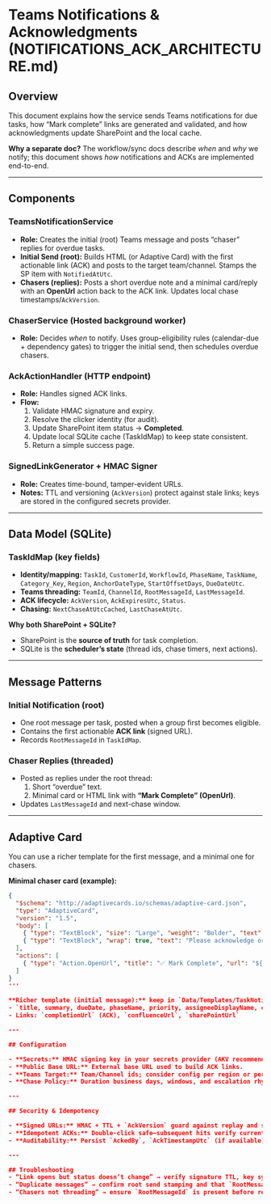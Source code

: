 # Teams Notifications & Acknowledgments (NOTIFICATIONS_ACK_ARCHITECTURE.md)

## Overview
This document explains how the service sends Teams notifications for due tasks, how “Mark complete” links are generated and validated, and how acknowledgments update SharePoint and the local cache.

**Why a separate doc?** The workflow/sync docs describe *when* and *why* we notify; this document shows *how* notifications and ACKs are implemented end-to-end.

---

## Components

### TeamsNotificationService
- **Role:** Creates the initial (root) Teams message and posts “chaser” replies for overdue tasks.
- **Initial Send (root):** Builds HTML (or Adaptive Card) with the first actionable link (ACK) and posts to the target team/channel. Stamps the SP item with `NotifiedAtUtc`.
- **Chasers (replies):** Posts a short overdue note and a minimal card/reply with an **OpenUrl** action back to the ACK link. Updates local chase timestamps/`AckVersion`.

### ChaserService (Hosted background worker)
- **Role:** Decides *when* to notify. Uses group-eligibility rules (calendar-due + dependency gates) to trigger the initial send, then schedules overdue chasers.

### AckActionHandler (HTTP endpoint)
- **Role:** Handles signed ACK links.
- **Flow:**
  1) Validate HMAC signature and expiry.
  2) Resolve the clicker identity (for audit).
  3) Update SharePoint item status → **Completed**.
  4) Update local SQLite cache (TaskIdMap) to keep state consistent.
  5) Return a simple success page.

### SignedLinkGenerator + HMAC Signer
- **Role:** Creates time-bound, tamper-evident URLs.  
- **Notes:** TTL and versioning (`AckVersion`) protect against stale links; keys are stored in the configured secrets provider.

---

## Data Model (SQLite)

### TaskIdMap (key fields)
- **Identity/mapping:** `TaskId`, `CustomerId`, `WorkflowId`, `PhaseName`, `TaskName`, `Category_Key`, `Region`, `AnchorDateType`, `StartOffsetDays`, `DueDateUtc`.
- **Teams threading:** `TeamId`, `ChannelId`, `RootMessageId`, `LastMessageId`.
- **ACK lifecycle:** `AckVersion`, `AckExpiresUtc`, `Status`.
- **Chasing:** `NextChaseAtUtcCached`, `LastChaseAtUtc`.

**Why both SharePoint + SQLite?**  
- SharePoint is the **source of truth** for task completion.  
- SQLite is the **scheduler’s state** (thread ids, chase timers, next actions).

---

## Message Patterns

### Initial Notification (root)
- One root message per task, posted when a group first becomes eligible.
- Contains the first actionable **ACK link** (signed URL).
- Records `RootMessageId` in `TaskIdMap`.

### Chaser Replies (threaded)
- Posted as replies under the root thread:
  1) Short “overdue” text.
  2) Minimal card or HTML link with **“Mark Complete” (OpenUrl)**.
- Updates `LastMessageId` and next-chase window.

---

## Adaptive Card

You can use a richer template for the first message, and a minimal one for chasers.

**Minimal chaser card (example):**
```json
{
  "$schema": "http://adaptivecards.io/schemas/adaptive-card.json",
  "type": "AdaptiveCard",
  "version": "1.5",
  "body": [
    { "type": "TextBlock", "size": "Large", "weight": "Bolder", "text": "Task is overdue" },
    { "type": "TextBlock", "wrap": true, "text": "Please acknowledge or complete this task." }
  ],
  "actions": [
    { "type": "Action.OpenUrl", "title": "✅ Mark Complete", "url": "${ackUrl}" }
  ]
}
'''

**Richer template (initial message):** keep in `Data/Templates/TaskNotificationCard.json` with placeholders:
- `title, summary, dueDate, phaseName, priority, assigneeDisplayName, customerName`
- Links: `completionUrl` (ACK), `confluenceUrl`, `sharePointUrl`

---

## Configuration

- **Secrets:** HMAC signing key in your secrets provider (AKV recommended).
- **Public Base URL:** External base URL used to build ACK links.
- **Teams Target:** Team/Channel ids; consider config per region or per customer segment.
- **Chase Policy:** Duration business days, windows, and escalation rhythm.

---

## Security & Idempotency

- **Signed URLs:** HMAC + TTL + `AckVersion` guard against replay and stale links.
- **Idempotent ACKs:** Double-click safe—subsequent hits verify current state and exit.
- **Auditability:** Persist `AckedBy`, `AckTimestampUtc` (if available) on completion.

---

## Troubleshooting
- “Link opens but status doesn’t change” → verify signature TTL, key sync, and that the service’s public URL matches the link’s host.
- “Duplicate messages” → confirm root send stamping and that `RootMessageId` is stored; verify the scheduler’s “already notified” guard.
- “Chasers not threading” → ensure `RootMessageId` is present before replies; confirm channel permissions and app auth scopes.
